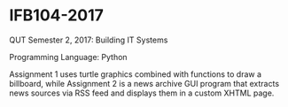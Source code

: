 # IFB104-2017
QUT Semester 2, 2017: Building IT Systems

Programming Language: Python

Assignment 1 uses turtle graphics combined with functions to draw a billboard, while Assignment 2 is a news archive GUI program that extracts news sources via RSS feed and displays them in a custom XHTML page.
